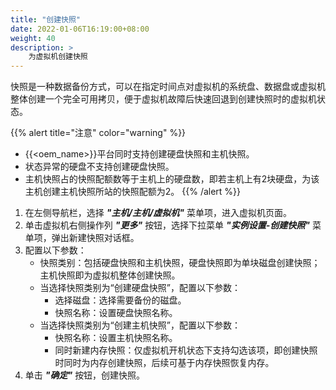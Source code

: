 ```yaml
---
title: "创建快照"
date: 2022-01-06T16:19:00+08:00
weight: 40
description: >
    为虚拟机创建快照
---
```


快照是一种数据备份方式，可以在指定时间点对虚拟机的系统盘、数据盘或虚拟机整体创建一个完全可用拷贝，便于虚拟机故障后快速回退到创建快照时的虚拟机状态。

{{% alert title="注意" color="warning" %}}
- {{<oem_name>}}平台同时支持创建硬盘快照和主机快照。
- 状态异常的硬盘不支持创建硬盘快照。
- 主机快照占的快照配额数等于主机上的硬盘数，即若主机上有2块硬盘，为该主机创建主机快照所站的快照配额为2。
{{% /alert %}}

1. 在左侧导航栏，选择 **_"主机/主机/虚拟机"_** 菜单项，进入虚拟机页面。
2. 单击虚拟机右侧操作列 **_"更多"_** 按钮，选择下拉菜单 **_"实例设置-创建快照"_** 菜单项，弹出新建快照对话框。
3. 配置以下参数：
    - 快照类别：包括硬盘快照和主机快照，硬盘快照即为单块磁盘创建快照；主机快照即为虚拟机整体创建快照。
    - 当选择快照类别为“创建硬盘快照”，配置以下参数：
        - 选择磁盘：选择需要备份的磁盘。
        - 快照名称：设置硬盘快照名称。
    - 当选择快照类别为“创建主机快照”，配置以下参数：
        - 快照名称：设置主机快照名称。
        - 同时新建内存快照：仅虚拟机开机状态下支持勾选该项，即创建快照时同时为内存创建快照，后续可基于内存快照恢复内存。
4. 单击 **_"确定"_** 按钮，创建快照。
